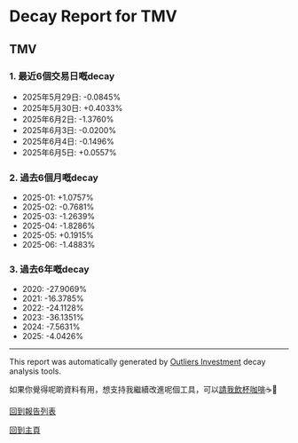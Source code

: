 # Decay Report for TMV

## TMV

### 1. 最近6個交易日嘅decay

- 2025年5月29日: -0.0845%
- 2025年5月30日: +0.4033%
- 2025年6月2日: -1.3760%
- 2025年6月3日: -0.0200%
- 2025年6月4日: -0.1496%
- 2025年6月5日: +0.0557%

### 2. 過去6個月嘅decay

- 2025-01: +1.0757%
- 2025-02: -0.7681%
- 2025-03: -1.2639%
- 2025-04: -1.8286%
- 2025-05: +0.1915%
- 2025-06: -1.4883%

### 3. 過去6年嘅decay

- 2020: -27.9069%
- 2021: -16.3785%
- 2022: -24.1128%
- 2023: -36.1351%
- 2024: -7.5631%
- 2025: -4.0426%

------------------------------
This report was automatically generated by [Outliers Investment](https://outliersecon.github.io/Outliers-Investment/) decay analysis tools.

如果你覺得呢啲資料有用，想支持我繼續改進呢個工具，可以[請我飲杯咖啡](https://buymeacoffee.com/outliersecon)☕🙏

[回到報告列表](https://outliersecon.github.io/Outliers-Investment/reports/reports_public)

[回到主頁](https://outliersecon.github.io/Outliers-Investment/)